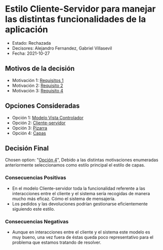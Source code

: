 # Estilo Cliente-Servidor para manejar las distintas funcionalidades de la aplicación

* Estado: Rechazada
* Decisores: Alejandro Fernandez, Gabriel Villasevil
* Fecha: 2021-10-27

## Motivos de la decisión

* Motivación 1: [Requisitos 1](https://github.com/santo2927/DAS-2021-22-/blob/master/Requisitos/R1%20Realizar%20Pedido.txt)
* Motivación 2: [Requisito 2](https://github.com/santo2927/DAS-2021-22-/blob/master/Requisitos/R2%20Realizar%20Devolución.txt)
* Motivación 3: [Requisito 4](https://github.com/santo2927/DAS-2021-22-/blob/master/Requisitos/R4%20Conectar%20con%20el%20Sistema%20de%20pago.txt)

## Opciones Consideradas

* Opción 1: [Modelo Vista Controlador](https://github.com/santo2927/DAS-2021-22-/blob/master/Decisión%20de%20diseño%201.1.md)
* Opción 2: [Cliente-servidor](https://github.com/santo2927/DAS-2021-22-/blob/master/Decisión%20de%20diseño%201.2.md)
* Opción 3: [Pizarra](https://github.com/santo2927/DAS-2021-22-/blob/master/Decisión%20de%20diseño%201.3.md)
* Opción 4: [Capas](https://github.com/santo2927/DAS-2021-22-/blob/master/Decisión%20de%20diseño%201.4.md)

## Decisión Final

Chosen option: "[Opción 4](https://github.com/santo2927/DAS-2021-22-/blob/master/Decisión%20de%20diseño%201.4.md)", Debido a las distintas motivaciones enumeradas anteriormente seleccionamos como estilo principal el estilo de capas.

### Consecuencias Positivas 

* En el modelo Cliente-servidor toda la funcionalidad referente a las interacciones entre el cliente y el sistema sería recogidas de manera mucho más eficaz. Cómo el sistema de mensajería.
* Los pedidos y las devoluciones podrían gestionarse eficientemente siguiendo este estilo.

### Consecuencias Negativas

* Aunque en interacciones entre el cliente y el sistema este modelo es muy bueno, una vez fuera de éstas queda poco representativo para el problema que estamos tratando de resolver.
